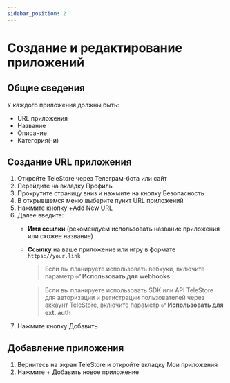 ```yaml
---
sidebar_position: 2
---
```


# Создание и редактирование приложений

## Общие сведения

У каждого приложения должны быть:
- URL приложения
- Название
- Описание
- Категория(-и)

## Создание URL приложения

1. Откройте TeleStore через Телеграм-бота или сайт
2. Перейдите на вкладку <span className="button">Профиль</span>
3. Прокрутите страницу вниз и нажмите на кнопку <span className="button">Безопасность</span>
4. В открывшемся меню выберите пункт <span className="button">URL приложений</span>
5. Нажмите кнопку <span className="button">+Add New URL</span>
6. Далее введите:
    - **Имя ссылки** (рекомендуем использовать название приложения или схожее название)
    - **Ссылку** на ваше приложение или игру в формате `https://your.link`
       > Если вы планируете использовать вебхуки, включите параметр **✅ Использовать для webhooks**
    
       > Если вы планируете использовать SDK или API TeleStore для авторизации и регистрации пользователей через аккаунт TeleStore, включите параметр **✅ Использовать для ext. auth**
7. Нажмите кнопку <span className="button">Добавить</span>

## Добавление приложения

1. Вернитесь на экран TeleStore и откройте вкладку <span className="button">Мои приложения</span>
2. Нажмите <span className="button">+ Добавить новое приложение</span>
